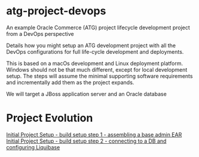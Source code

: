 # atg-project-devops
An example Oracle Commerce (ATG) project lifecycle development project from a DevOps perspective

Details how you might setup an ATG development project with all the DevOps configurations for full life-cycle development and deployments.

This is based on a macOs development and Linux deployment platform. Windows should not be that much different, except for local development setup.
The steps will assume the minimal supporting software requirements and incrementally add them as the project expands.

We will target a JBoss application server and an Oracle database

# Project Evolution

[Initial Project Setup - build setup step 1 - assembling a base admin EAR](docs/step1.md)
[Initial Project Setup - build setup step 2 - connecting to a DB and configuring Liquibase](docs/step2.md)








 


